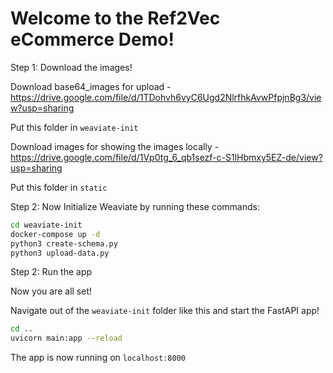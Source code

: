 <h1> Welcome to the Ref2Vec eCommerce Demo! </h1>

Step 1: Download the images!

Download base64_images for upload - https://drive.google.com/file/d/1TDohvh6vyC6Ugd2NlrfhkAvwPfpjnBg3/view?usp=sharing

Put this folder in `weaviate-init`

Download images for showing the images locally - https://drive.google.com/file/d/1Vp0tg_6_qb1sezf-c-S1lHbmxy5EZ-de/view?usp=sharing

Put this folder in `static`

Step 2: Now Initialize Weaviate by running these commands:

```bash
cd weaviate-init
docker-compose up -d
python3 create-schema.py
python3 upload-data.py
```

Step 2: Run the app

Now you are all set!

Navigate out of the `weaviate-init` folder like this and start the FastAPI app!
```bash
cd ..
uvicorn main:app --reload
```

The app is now running on `localhost:8000`
